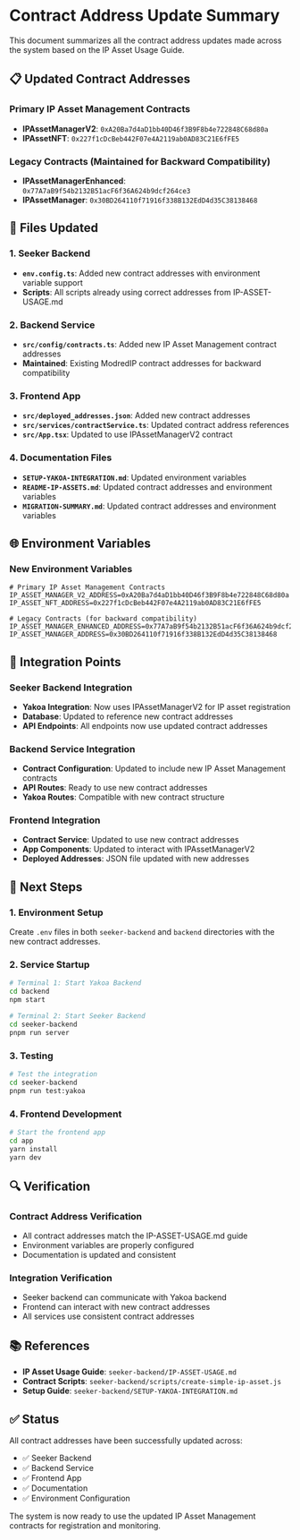 # Contract Address Update Summary

This document summarizes all the contract address updates made across the system based on the IP Asset Usage Guide.

## 📋 Updated Contract Addresses

### Primary IP Asset Management Contracts
- **IPAssetManagerV2**: `0xA20Ba7d4aD1bb40D46f3B9F8b4e722848C68d80a`
- **IPAssetNFT**: `0x227f1cDcBeb442F07e4A2119ab0AD83C21E6fFE5`

### Legacy Contracts (Maintained for Backward Compatibility)
- **IPAssetManagerEnhanced**: `0x77A7aB9f54b2132B51acF6f36A624b9dcf264ce3`
- **IPAssetManager**: `0x30BD264110f71916f338B132EdD4d35C38138468`

## 🔄 Files Updated

### 1. Seeker Backend
- **`env.config.ts`**: Added new contract addresses with environment variable support
- **Scripts**: All scripts already using correct addresses from IP-ASSET-USAGE.md

### 2. Backend Service
- **`src/config/contracts.ts`**: Added new IP Asset Management contract addresses
- **Maintained**: Existing ModredIP contract addresses for backward compatibility

### 3. Frontend App
- **`src/deployed_addresses.json`**: Added new contract addresses
- **`src/services/contractService.ts`**: Updated contract address references
- **`src/App.tsx`**: Updated to use IPAssetManagerV2 contract

### 4. Documentation Files
- **`SETUP-YAKOA-INTEGRATION.md`**: Updated environment variables
- **`README-IP-ASSETS.md`**: Updated contract addresses and environment variables
- **`MIGRATION-SUMMARY.md`**: Updated contract addresses and environment variables

## 🌐 Environment Variables

### New Environment Variables
```env
# Primary IP Asset Management Contracts
IP_ASSET_MANAGER_V2_ADDRESS=0xA20Ba7d4aD1bb40D46f3B9F8b4e722848C68d80a
IP_ASSET_NFT_ADDRESS=0x227f1cDcBeb442F07e4A2119ab0AD83C21E6fFE5

# Legacy Contracts (for backward compatibility)
IP_ASSET_MANAGER_ENHANCED_ADDRESS=0x77A7aB9f54b2132B51acF6f36A624b9dcf264ce3
IP_ASSET_MANAGER_ADDRESS=0x30BD264110f71916f338B132EdD4d35C38138468
```

## 🎯 Integration Points

### Seeker Backend Integration
- **Yakoa Integration**: Now uses IPAssetManagerV2 for IP asset registration
- **Database**: Updated to reference new contract addresses
- **API Endpoints**: All endpoints now use updated contract addresses

### Backend Service Integration
- **Contract Configuration**: Updated to include new IP Asset Management contracts
- **API Routes**: Ready to use new contract addresses
- **Yakoa Routes**: Compatible with new contract structure

### Frontend Integration
- **Contract Service**: Updated to use new contract addresses
- **App Components**: Updated to interact with IPAssetManagerV2
- **Deployed Addresses**: JSON file updated with new addresses

## 🚀 Next Steps

### 1. Environment Setup
Create `.env` files in both `seeker-backend` and `backend` directories with the new contract addresses.

### 2. Service Startup
```bash
# Terminal 1: Start Yakoa Backend
cd backend
npm start

# Terminal 2: Start Seeker Backend
cd seeker-backend
pnpm run server
```

### 3. Testing
```bash
# Test the integration
cd seeker-backend
pnpm run test:yakoa
```

### 4. Frontend Development
```bash
# Start the frontend app
cd app
yarn install
yarn dev
```

## 🔍 Verification

### Contract Address Verification
- All contract addresses match the IP-ASSET-USAGE.md guide
- Environment variables are properly configured
- Documentation is updated and consistent

### Integration Verification
- Seeker backend can communicate with Yakoa backend
- Frontend can interact with new contract addresses
- All services use consistent contract addresses

## 📚 References

- **IP Asset Usage Guide**: `seeker-backend/IP-ASSET-USAGE.md`
- **Contract Scripts**: `seeker-backend/scripts/create-simple-ip-asset.js`
- **Setup Guide**: `seeker-backend/SETUP-YAKOA-INTEGRATION.md`

## ✅ Status

All contract addresses have been successfully updated across:
- ✅ Seeker Backend
- ✅ Backend Service  
- ✅ Frontend App
- ✅ Documentation
- ✅ Environment Configuration

The system is now ready to use the updated IP Asset Management contracts for registration and monitoring.